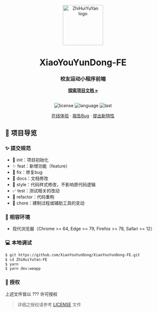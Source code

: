 <div align="center">
  <img width="130" src="https://github.com/XiaoYouYunDong.png" alt="ZhiHuiYuYan logo">
  <h1 align="center">XiaoYouYunDong-FE</h1>
  <h3>校友运动小程序前端</h3>
  <a href="https://github.com/XiaoYouYunDong/XiaoYouYunDong-FE"><strong>探索项目文档 »</strong></a>
  <br />
  <br />

![license](https://img.shields.io/github/license/XiaoYouYunDong/XiaoYouYunDong-FE)
![language](https://img.shields.io/github/languages/top/XiaoYouYunDong/XiaoYouYunDong-FE)
![last](https://img.shields.io/github/last-commit/XiaoYouYunDong/XiaoYouYunDong-FE)

<a href="#" target="_blank">在线体验</a>
·
<a href="https://github.com/XiaoYouYunDong/XiaoYouYunDong-FE/issues">报告Bug</a>
·
<a href="https://github.com/XiaoYouYunDong/XiaoYouYunDong-FE/issues">提出新特性</a>

</div>

## 🔖 项目导览

### ✨ 提交规范

- 🎉 init：项目初始化
- ✨ feat：新增功能（feature）
- 🐞 fix：修复bug
- 📃 docs：文档修改
- 🌈 style：代码样式修改，不影响原代码逻辑
- ✅ test：测试相关的改动
- 🔨 refactor：代码重构
- 🔧 chore：建制过程或辅助工具的变动

### 🎯 相容环境

- 现代浏览器（Chrome >= 64, Edge >= 79, Firefox >= 78, Safari >= 12）

### 💻 本地调试

```bash
$ git https://github.com/XiaoYouYunDong/XiaoYouYunDong-FE.git
$ cd ZhiHuiYuYan-FE
$ yarn
$ yarn dev:weapp
```

### 📝 授权

上述文件皆以 ??? 许可授权

> 详细之授权请参考 [LICENSE](LICENSE) 文件
